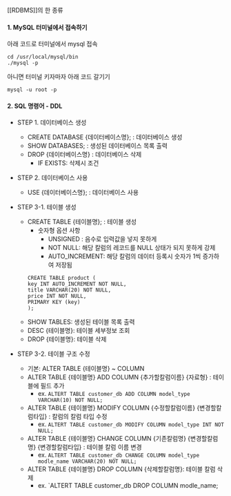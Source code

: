 [[RDBMS]]의 한 종류

#### 1. MySQL 터미널에서 접속하기

아래 코드로 터미널에서 mysql 접속
```
cd /usr/local/mysql/bin
./mysql -p
```

아니면 터미널 키자마자 아래 코드 갈기기
```
mysql -u root -p
```



#### 2. SQL 명령어 - DDL

- STEP 1. 데이터베이스 생성
	- CREATE DATABASE {데이터베이스명}; : 데이터베이스 생성
	- SHOW DATABASES; : 생성된 데이터베이스 목록 출력
	- DROP {데이터베이스명} : 데이터베이스 삭제
		- IF EXISTS: 삭제시 조건

- STEP 2. 데이터베이스 사용
	- USE {데이터베이스명}; : 데이터베이스 사용

- STEP 3-1. 테이블 생성
	- CREATE TABLE {테이블명}; : 테이블 생성
		- 숫자형 옵션 사항
			- UNSIGNED : 음수로 입력값을 넣지 못하게
			- NOT NULL: 해당 칼럼의 레코드를 NULL 상태가 되지 못하게 강제
			- AUTO_INCREMENT: 해당 칼럼의 데이터 등록시 숫자가 1씩 증가하여 저장됨 
		```
		CREATE TABLE product (
		key INT AUTO_INCREMENT NOT NULL,
		title VARCHAR(20) NOT NULL,
		price INT NOT NULL,
		PRIMARY KEY (key)
		);
	   ```
	- SHOW TABLES: 생성된 테이블 목록 출력
	- DESC {테이블명}: 테이블 세부정보 조회
	- DROP {테이블명}: 테이블 삭제

- STEP 3-2. 테이블 구조 수정
	- 기본: ALTER TABLE {테이블명} ~ COLUMN 
	- ALTER TABLE {테이블명} ADD COLUMN  {추가할칼럼이름} {자료형} : 테이블에 필드 추가
		- ex. `ALTERT TABLE customer_db ADD COLUMN model_type VARCHAR(10) NOT NULL;`
	- ALTER TABLE {테이블명} MODIFY COLUMN {수정할칼럼이름} {변경할칼럼타입} : 칼럼의 칼럼 타입 수정
		- ex. `ALTERT TABLE customer_db MODIFY COLUMN model_type INT NOT NULL;`
	- ALTER TABLE {테이블명} CHANGE COLUMN {기존칼럼명} {변경할칼럼명} {변경할칼럼타입} : 테이블 칼럼 이름 변경
		- ex. `ALTERT TABLE customer_db CHANGE COLUMN model_type  modle_name VARCHAR(20) NOT NULL;`
	- ALTER TABLE {테이블명} DROP COLUMN {삭제할칼럼명}: 테이블 칼럼 삭제
		- ex. `ALTERT TABLE customer_db DROP COLUMN modle_name;
